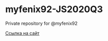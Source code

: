 # myfenix92-JS2020Q3
Private repository for @myfenix92

[Ссылка на сайт](https://rolling-scopes-school.github.io/myfenix92-JS2020Q3/virtual-keyboard/)
